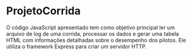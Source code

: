 # ProjetoCorrida
O código JavaScript apresentado tem como objetivo principal ler um arquivo de log de uma corrida, processar os dados e gerar uma tabela HTML com informações detalhadas sobre o desempenho dos pilotos. Ele utiliza o framework Express para criar um servidor HTTP.
